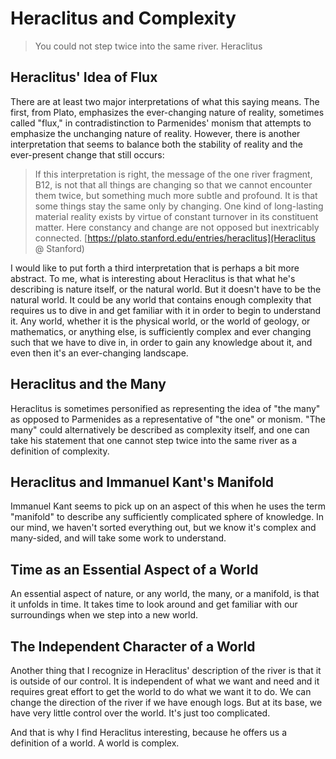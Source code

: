 # Heraclitus and Complexity

> You could not step twice into the same river. Heraclitus

## Heraclitus' Idea of Flux 

There are at least two major interpretations of what this saying means. The first, from Plato, emphasizes the ever-changing nature of reality, sometimes called "flux," in contradistinction to Parmenides' monism that attempts to emphasize the unchanging nature of reality. However, there is another interpretation that seems to balance both the stability of reality and the ever-present change that still occurs:

> If this interpretation is right, the message of the one river fragment, B12, is not that all things are changing so that we cannot encounter them twice, but something much more subtle and profound. It is that some things stay the same only by changing. One kind of long-lasting material reality exists by virtue of constant turnover in its constituent matter. Here constancy and change are not opposed but inextricably connected. [https://plato.stanford.edu/entries/heraclitus](Heraclitus @ Stanford)

I would like to put forth a third interpretation that is perhaps a bit more abstract. To me, what is interesting about Heraclitus is that what he's describing is nature itself, or the natural world. But it doesn't have to be the natural world. It could be any world that contains enough complexity that requires us to dive in and get familiar with it in order to begin to understand it. Any world, whether it is the physical world, or the world of geology, or mathematics, or anything else, is sufficiently complex and ever changing such that we have to dive in, in order to gain any knowledge about it, and even then it's an ever-changing landscape.

## Heraclitus and the Many

Heraclitus is sometimes personified as representing the idea of "the many" as opposed to Parmenides as a representative of "the one" or monism. "The many" could alternatively be described as complexity itself, and one can take his statement that one cannot step twice into the same river as a definition of complexity.

## Heraclitus and Immanuel Kant's Manifold

Immanuel Kant seems to pick up on an aspect of this when he uses the term "manifold" to describe any sufficiently complicated sphere of knowledge. In our mind, we haven't sorted everything out, but we know it's complex and many-sided, and will take some work to understand.

## Time as an Essential Aspect of a World

An essential aspect of nature, or any world, the many, or a manifold, is that it unfolds in time. It takes time to look around and get familiar with our surroundings when we step into a new world.

## The Independent Character of a World

Another thing that I recognize in Heraclitus' description of the river is that it is outside of our control. It is independent of what we want and need and it requires great effort to get the world to do what we want it to do. We can change the direction of the river if we have enough logs. But at its base, we have very little control over the world. It's just too complicated.


And that is why I find Heraclitus interesting, because he offers us a definition of a world. A world is complex.

